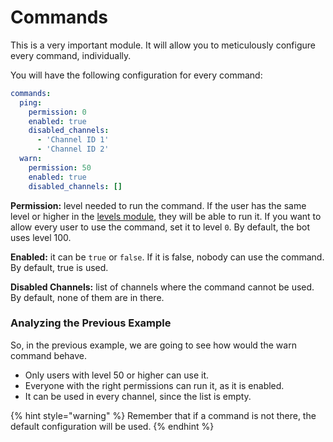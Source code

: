 # Commands

This is a very important module. It will allow you to meticulously configure every command, individually.

 You will have the following configuration for every command:

```yaml
commands:
  ping:
    permission: 0
    enabled: true
    disabled_channels:
      - 'Channel ID 1'
      - 'Channel ID 2'
  warn:
    permission: 50
    enabled: true
    disabled_channels: []
```

**Permission:** level needed to run the command. If the user has the same level or higher in the [levels module](levels.md), they will be able to run it. If you want to allow every user to use the command, set it to level `0`. By default, the bot uses level 100.

**Enabled:** it can be `true` or `false`. If it is false, nobody can use the command. By default, true is used.

**Disabled Channels:** list of channels where the command cannot be used. By default, none of them are in there.

### Analyzing the Previous Example

So, in the previous example, we are going to see how would the warn command behave.

* Only users with level 50 or higher can use it.
* Everyone with the right permissions can run it, as it is enabled.
* It can be used in every channel, since the list is empty.

{% hint style="warning" %}
Remember that if a command is not there, the default configuration will be used.
{% endhint %}

